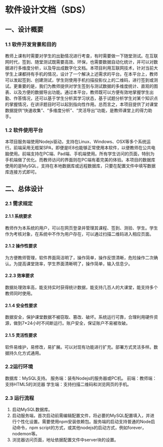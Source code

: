 # 软件设计文档（SDS）

## 一、设计概要

### 1.1 软件开发背景和目的

教师上课有时需要对学生的出勤情况进行考查，有时需要做一下随堂测试。在互联网时代，签到、随堂测试既需要高效、环保，也需要数据自动化统计，并可以对数据进行多维度分析，以及导出成数字化文档。本项目利用互联网技术，针对当前大学生上课都持有手机的情况，设计了一个解决上述需求的平台。在本平台上，教师可以发起签到、创建测试，学生则使用手机扫描投影仪上的二维码，进行签到或测试。更重要的是，我们为教师提供对学生签到与测试数据的多维度统计、直观的图表、以及方便的数据导出功能。通过本平台，教师既可以方便有效地掌握学生出勤、作答情况，还可以基于学生分析其学习状态，基于试题分析学生对某个知识点的掌握情况，在讲评题目时可以起到指向性作用。总而言之，本项目提供了对课堂数据提供“快速收集”、“多维度分析”、“灵活导出”功能，是教师课堂上的得力助手。

### 1.2 软件使用平台

本项目服务端使用Nodejs驱动，支持在Linux、Windows、OSX等多个系统运行。前端采用无框架SPA，即便是IE8也能够正常使用本软件，以便教师在公共电脑使用。前端支持在PC端、Pad端、手机端使用。所有学生访问的页面，特别为手机端做了优化。而教师访问的界面则在PC端有着完美的体验。本项目的数据库使用的是MySQL，支持在本地数据库或远程数据库，只要在配置文件中填写数据库连接方式即可。

## 二、总体设计

### 2.1 需求规定

#### 2.1.1 系统要求

教师作为本系统的用户，可以在网页登录并管理其课程、签到、测验、学生。学生作为考核对象，在系统中不作为用户存在，可以通过扫描二维码进入相应页面。

#### 2.1.2 操作性要求

为方便教师管理，软件界面简洁明了，操作简单，操作反馈清晰，危险操作二次确认。为提高课堂效率，学生界面清晰明了，操作简单，输入信息少。

#### 2.2.3 效率要求

数据处理效率高，能支持实时获得统计数据，能支持几百人的大课堂，能支持多个教师同时使用。

#### 2.1.4 安全性要求

数据安全，保护课堂数据不被窃取、篡改、破坏。系统运行可靠，合理利用硬件资源，做到7*24小时不间断运行。账户安全，保证账户不易被攻破。

#### 2.1.5 灵活性要求

软件易维护，易修改，易扩展。可以对现有功能进行扩充。部署方式灵活多样。数据持久化方式通用。

### 2.2运行环境

数据库：MySQL支持。
服务端：装有Nodejs的服务器或PC机。
前端：教师端：支持HTML5的浏览器  学生端：支持扫描二维码和浏览网页的手机。

### 2.3 运行流程

1. 启动MySQL数据库。
2. 启动服务端，首次启动前需编辑配置文件，将必要的MySQL配置填入，并进行个性化设置。需要使用npm安装依赖包。服务端的启动支持普通的Node启动命令，npm script的方式，或其他nodejs的启动方式，例如forever，nodemon等。
3. 浏览器访问页面，地址依据配置文件中server块的设置。
